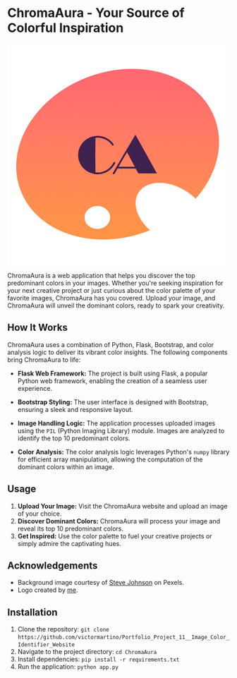 # ChromaAura - Your Source of Colorful Inspiration

![ChromaAura Logo](static/img/logo.png)

ChromaAura is a web application that helps you discover the top predominant colors in your images. Whether you're seeking inspiration for your next creative project or just curious about the color palette of your favorite images, ChromaAura has you covered. Upload your image, and ChromaAura will unveil the dominant colors, ready to spark your creativity.

## How It Works

ChromaAura uses a combination of Python, Flask, Bootstrap, and color analysis logic to deliver its vibrant color insights. The following components bring ChromaAura to life:

- **Flask Web Framework:** The project is built using Flask, a popular Python web framework, enabling the creation of a seamless user experience.

- **Bootstrap Styling:** The user interface is designed with Bootstrap, ensuring a sleek and responsive layout.

- **Image Handling Logic:** The application processes uploaded images using the `PIL` (Python Imaging Library) module. Images are analyzed to identify the top 10 predominant colors.

- **Color Analysis:** The color analysis logic leverages Python's `numpy` library for efficient array manipulation, allowing the computation of the dominant colors within an image.

## Usage

1. **Upload Your Image:** Visit the ChromaAura website and upload an image of your choice.
2. **Discover Dominant Colors:** ChromaAura will process your image and reveal its top 10 predominant colors.
3. **Get Inspired:** Use the color palette to fuel your creative projects or simply admire the captivating hues.

## Acknowledgements

- Background image courtesy of [Steve Johnson](https://www.pexels.com/photo/selective-focus-photography-of-paintbrush-near-paint-pallet-1047540/) on Pexels.
- Logo created by [me](https://www.linkedin.com/in/victor-martino-446765140/).

## Installation

1. Clone the repository: `git clone https://github.com/victormartino/Portfolio_Project_11__Image_Color_Identifier_Website`
2. Navigate to the project directory: `cd ChromaAura`
3. Install dependencies: `pip install -r requirements.txt`
4. Run the application: `python app.py`
